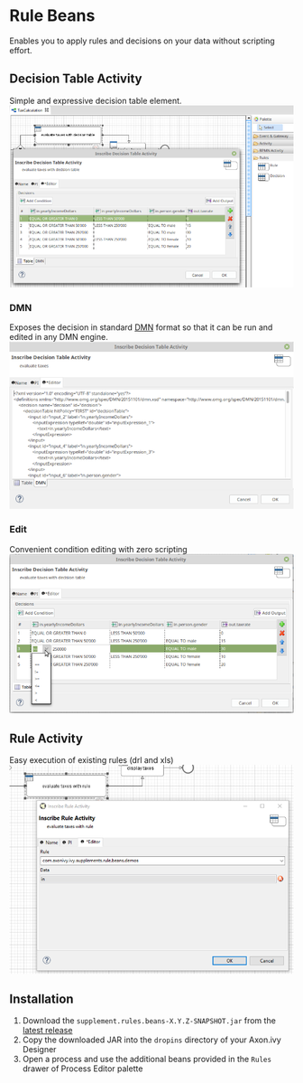 # Rule Beans
Enables you to apply rules and decisions on your data without scripting effort.

## Decision Table Activity
Simple and expressive decision table element. 
![Process with Decision Table](samples/screenshots/decisionTableInAction.png)

### DMN
Exposes the decision in standard [DMN](http://www.omg.org/spec/DMN/) format so that it can be run and edited in any DMN engine.
![DMN XML](samples/screenshots/decisionActivity_dmnTab.png)

### Edit
Convenient condition editing with zero scripting
![Condition Editing](samples/screenshots/decisionTable_editCondition.png)

## Rule Activity
Easy execution of existing rules (drl and xls)
![Rule Activity](samples/screenshots/ruleActivityInAction.png)

## Installation
1. Download the `supplement.rules.beans-X.Y.Z-SNAPSHOT.jar` from the [latest release](https://github.com/ivy-supplements/bpm-beans/releases/latest)
2. Copy the downloaded JAR into the `dropins` directory of your Axon.ivy Designer
4. Open a process and use the additional beans provided in the `Rules` drawer of Process Editor palette

